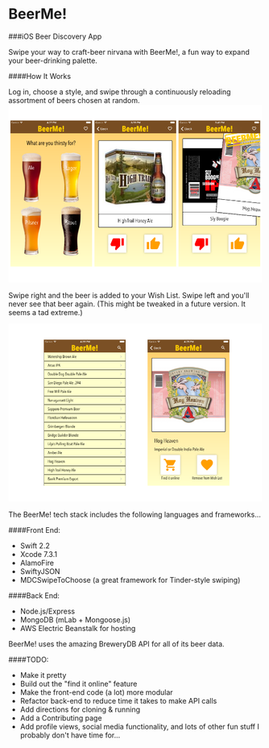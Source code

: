 # BeerMe!

###iOS Beer Discovery App

Swipe your way to craft-beer nirvana with BeerMe!, a fun way to expand your beer-drinking palette.

####How It Works

Log in, choose a style, and swipe through a continuously reloading assortment of beers chosen at random. 
![swipe_views](assets/styles_swipe.png)

Swipe right and the beer is added to your Wish List. Swipe left and you'll never see that beer again. (This might be tweaked in a future version. It seems a tad extreme.)

![wishlist_views](assets/wishlist_detail.png)

The BeerMe! tech stack includes the following languages and frameworks...

####Front End:

* Swift 2.2
* Xcode 7.3.1
* AlamoFire
* SwiftyJSON
* MDCSwipeToChoose (a great framework for Tinder-style swiping)

####Back End:

* Node.js/Express
* MongoDB (mLab + Mongoose.js)
* AWS Electric Beanstalk for hosting

BeerMe! uses the amazing BreweryDB API for all of its beer data. 

####TODO:

* Make it pretty
* Build out the "find it online" feature
* Make the front-end code (a lot) more modular
* Refactor back-end to reduce time it takes to make API calls
* Add directions for cloning & running
* Add a Contributing page 
* Add profile views, social media functionality, and lots of other fun stuff I probably don't have time for...








